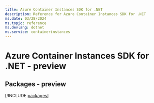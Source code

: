 ```yaml
---
title: Azure Container Instances SDK for .NET
description: Reference for Azure Container Instances SDK for .NET
ms.date: 03/28/2024
ms.topic: reference
ms.devlang: dotnet
ms.service: containerinstances
---
```

# Azure Container Instances SDK for .NET - preview
## Packages - preview
[!INCLUDE [packages](container-instances-index.md)]